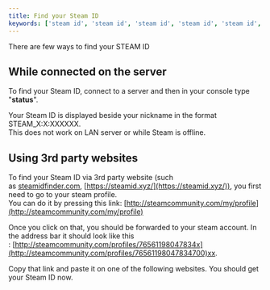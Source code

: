 ```yaml
---
title: Find your Steam ID
keywords: ['steam id', 'steam id', 'steam id', 'steam id', 'steam id', 'steam id']
---
```

There are few ways to find your STEAM ID

## While connected on the server

To find your Steam ID, connect to a server and then in your console type "**status**".

Your Steam ID is displayed beside your nickname in the format STEAM\_X:X:XXXXXX.  
This does not work on LAN server or while Steam is offline.

## Using 3rd party websites

To find your Steam ID via 3rd party website (such as [steamidfinder.com](http://steamidfinder.com), [https://steamid.xyz/](https://steamid.xyz/)), you first need to go to your steam profile.  
You can do it by pressing this link: [http://steamcommunity.com/my/profile](http://steamcommunity.com/my/profile)

Once you click on that, you should be forwarded to your steam account. In the address bar it should look like this : [http://steamcommunity.com/profiles/76561198047834x](http://steamcommunity.com/profiles/76561198047834700)xx.

Copy that link and paste it on one of the following websites. You should get your Steam ID now.